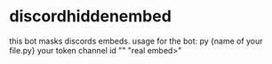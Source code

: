 # discordhiddenembed
this bot masks discords embeds.
usage for the bot:
py {name of your file.py} your token channel id "<hidden message>" "real embed>"
